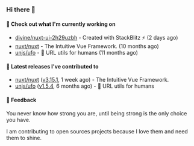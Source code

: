 ### Hi there 👋

#### 👷 Check out what I'm currently working on

- [divine/nuxt-ui-2h29uzbh](https://github.com/divine/nuxt-ui-2h29uzbh) - Created with StackBlitz ⚡️ (2 days ago)
- [nuxt/nuxt](https://github.com/nuxt/nuxt) - The Intuitive Vue Framework. (10 months ago)
- [unjs/ufo](https://github.com/unjs/ufo) - 🔗 URL utils for humans (11 months ago)

#### 🔭 Latest releases I've contributed to

- [nuxt/nuxt](https://github.com/nuxt/nuxt) ([v3.15.1](https://github.com/nuxt/nuxt/releases/tag/v3.15.1), 1 week ago) - The Intuitive Vue Framework.
- [unjs/ufo](https://github.com/unjs/ufo) ([v1.5.4](https://github.com/unjs/ufo/releases/tag/v1.5.4), 6 months ago) - 🔗 URL utils for humans

#### 💬 Feedback
You never know how strong you are, until being strong is the only choice you have.

I am contributing to open sources projects because I love them and need them to shine.

